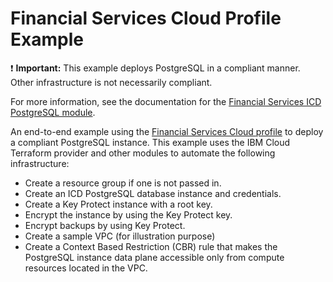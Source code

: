 # Financial Services Cloud Profile Example

:exclamation: **Important:** This example deploys PostgreSQL in a compliant manner. Other infrastructure is not necessarily compliant.

For more information, see the documentation for the [Financial Services ICD PostgreSQL module](../../profiles/fscloud/).

An end-to-end example using the [Financial Services Cloud profile](../../profiles/fscloud/) to deploy a compliant PostgreSQL instance. This example uses the IBM Cloud Terraform provider and other modules to automate the following infrastructure:

- Create a resource group if one is not passed in.
- Create an ICD PostgreSQL database instance and credentials.
- Create a Key Protect instance with a root key.
- Encrypt the instance by using the Key Protect key.
- Encrypt backups by using Key Protect.
- Create a sample VPC (for illustration purpose)
- Create a Context Based Restriction (CBR) rule that makes the PostgreSQL instance data plane accessible only from compute resources located in the VPC.

